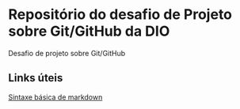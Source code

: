# Repositório do desafio de Projeto sobre Git/GitHub da DIO
Desafio de projeto sobre Git/GitHub 


## Links úteis

[Sintaxe básica de markdown](https://www.markdownguide.org/basic-syntax/)
